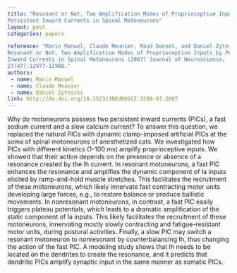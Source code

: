```yaml
---
title: "Resonant or Not, Two Amplification Modes of Proprioceptive Inputs by
Persistent Inward Currents in Spinal Motoneurons"
layout: post
categories: papers

reference: "Marin Manuel, Claude Meunier, Maud Donnet, and Daniel Zytnicki.
Resonant or Not, Two Amplification Modes of Proprioceptive Inputs by Persistent
Inward Currents in Spinal Motoneurons (2007) Journal of Neuroscience,
27(47):12977-12988."
authors: 
 - name: Marin Manuel
 - name: Claude Meunier
 - name: Daniel Zytnicki
link: http://dx.doi.org/10.1523/JNEUROSCI.3299-07.2007
---
```


Why do motoneurons possess two persistent inward currents (PICs), a fast sodium
current and a slow calcium current? To answer this question, we replaced the
natural PICs with dynamic clamp-imposed artificial PICs at the soma of spinal
motoneurons of anesthetized cats. We investigated how PICs with different
kinetics (1–100 ms) amplify proprioceptive inputs. We showed that their action
depends on the presence or absence of a resonance created by the Ih current. In
resonant motoneurons, a fast PIC enhances the resonance and amplifies the
dynamic component of Ia inputs elicited by ramp-and-hold muscle stretches. This
facilitates the recruitment of these motoneurons, which likely innervate fast
contracting motor units developing large forces, e.g., to restore balance or
produce ballistic movements. In nonresonant motoneurons, in contrast, a fast
PIC easily triggers plateau potentials, which leads to a dramatic amplification
of the static component of Ia inputs. This likely facilitates the recruitment
of these motoneurons, innervating mostly slowly contracting and
fatigue-resistant motor units, during postural activities. Finally, a slow PIC
may switch a resonant motoneuron to nonresonant by counterbalancing Ih, thus
changing the action of the fast PIC. A modeling study shows that Ih needs to be
located on the dendrites to create the resonance, and it predicts that
dendritic PICs amplify synaptic input in the same manner as somatic PICs.

